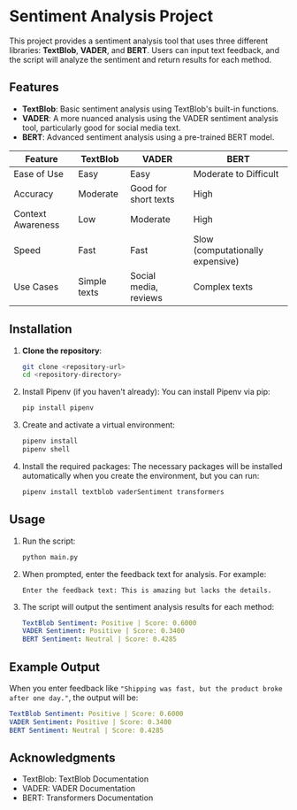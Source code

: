 # Sentiment Analysis Project

This project provides a sentiment analysis tool that uses three different libraries: **TextBlob**, **VADER**, and **BERT**. Users can input text feedback, and the script will analyze the sentiment and return results for each method.

## Features

-   **TextBlob**: Basic sentiment analysis using TextBlob's built-in functions.
-   **VADER**: A more nuanced analysis using the VADER sentiment analysis tool, particularly good for social media text.
-   **BERT**: Advanced sentiment analysis using a pre-trained BERT model.

| Feature            | TextBlob                     | VADER                        | BERT                         |
|--------------------|------------------------------|------------------------------|------------------------------|
| Ease of Use        | Easy                         | Easy                         | Moderate to Difficult        |
| Accuracy           | Moderate                     | Good for short texts        | High                         |
| Context Awareness   | Low                          | Moderate                     | High                         |
| Speed              | Fast                         | Fast                         | Slow (computationally expensive) |
| Use Cases          | Simple texts                | Social media, reviews       | Complex texts               |

## Installation

1. **Clone the repository**:
    ```bash
    git clone <repository-url>
    cd <repository-directory>
    ```
2. Install Pipenv (if you haven't already): You can install Pipenv via pip:
    ```bash
    pip install pipenv
    ```
3. Create and activate a virtual environment:
    ```bash
    pipenv install
    pipenv shell
    ```
4. Install the required packages: The necessary packages will be installed automatically when you create the environment, but you can run:

    ```bash
    pipenv install textblob vaderSentiment transformers
    ```

## Usage

1. Run the script:

    ```python
    python main.py
    ```

2. When prompted, enter the feedback text for analysis. For example:

    ```
    Enter the feedback text: This is amazing but lacks the details.
    ```

3. The script will output the sentiment analysis results for each method:

    ```yaml
    TextBlob Sentiment: Positive | Score: 0.6000
    VADER Sentiment: Positive | Score: 0.3400
    BERT Sentiment: Neutral | Score: 0.4285
    ```

## Example Output

When you enter feedback like `"Shipping was fast, but the product broke after one day."`, the output will be:

```yaml
TextBlob Sentiment: Positive | Score: 0.6000
VADER Sentiment: Positive | Score: 0.3400
BERT Sentiment: Neutral | Score: 0.4285
```


## Acknowledgments

-   TextBlob: TextBlob Documentation
-   VADER: VADER Documentation
-   BERT: Transformers Documentation
